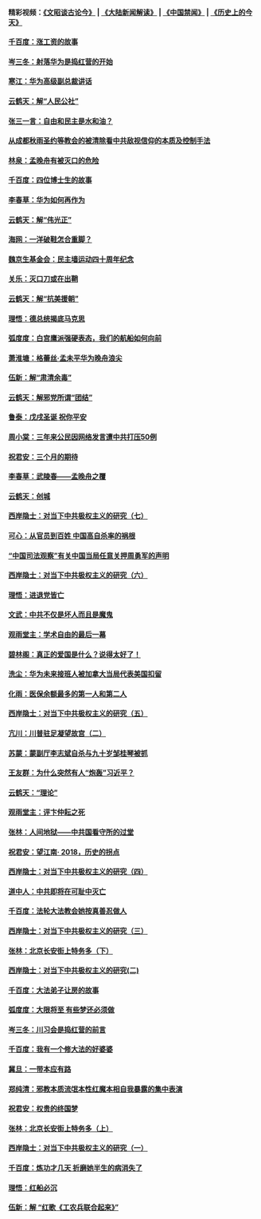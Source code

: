 #### 精彩视频：[《文昭谈古论今》](https://github.com/gfw-breaker/wenzhao/blob/master/README.md?t=12191230) | [《大陆新闻解读》](https://github.com/gfw-breaker/ntdtv-comedy/blob/master/README.md?t=12191230) | [《中国禁闻》](https://github.com/gfw-breaker/ntdtv-news/blob/master/README.md?t=12191230) | [《历史上的今天》](https://github.com/gfw-breaker/today-in-history/blob/master/README.md?t=12191230) 

#### [千百度：涨工资的故事](../pages/nsc993/n10919446.md?t=12191230) 

#### [岑三冬：射落华为是捣红营的开始](../pages/nsc993/n10919253.md?t=12191230) 

#### [寒江：华为高级副总裁讲话](../pages/nsc993/n10919239.md?t=12191230) 

#### [云鹤天：解“人民公社”](../pages/nsc993/n10917506.md?t=12191230) 

#### [张三一言：自由和民主是水和油？](../pages/nsc993/n10917501.md?t=12191230) 

#### [从成都秋雨圣约等教会的被清除看中共敌视信仰的本质及控制手法](../pages/nsc993/n10917309.md?t=12191230) 

#### [林泉：孟晚舟有被灭口的危险](../pages/nsc993/n10917305.md?t=12191230) 

#### [千百度：四位博士生的故事](../pages/nsc993/n10915623.md?t=12191230) 

#### [李春草：华为如何再作为](../pages/nsc993/n10915065.md?t=12191230) 

#### [云鹤天：解“伟光正”](../pages/nsc993/n10915024.md?t=12191230) 

#### [海网：一洋破鞋怎合重脚？](../pages/nsc993/n10914810.md?t=12191230) 

#### [魏京生基金会：民主墙运动四十周年纪念](../pages/nsc993/n10913787.md?t=12191230) 

#### [关乐：灭口刀或在出鞘](../pages/nsc993/n10910233.md?t=12191230) 

#### [云鹤天：解“抗美援朝”](../pages/nsc993/n10910225.md?t=12191230) 

#### [理悟：德总统揭底马克思](../pages/nsc993/n10907949.md?t=12191230) 

#### [弧度度：白宫鹰派强硬表态，我们的航船如何向前](../pages/nsc993/n10907681.md?t=12191230) 

#### [萧淮塘：格蕾丝‧孟未平华为晚舟浪尖](../pages/nsc993/n10907590.md?t=12191230) 

#### [伍新：解“肃清余毒”](../pages/nsc993/n10906830.md?t=12191230) 

#### [云鹤天：解邪党所谓“团结”](../pages/nsc993/n10906823.md?t=12191230) 

#### [鲁泰：戊戌圣诞 祝你平安](../pages/nsc993/n10906813.md?t=12191230) 

#### [周小棠：三年来公民因网络发言遭中共打压50例](../pages/nsc993/n10906801.md?t=12191230) 

#### [祝君安：三个月的期待](../pages/nsc993/n10906797.md?t=12191230) 

#### [李春草：武陵春——孟晚舟之覆](../pages/nsc993/n10904804.md?t=12191230) 

#### [云鹤天：创城](../pages/nsc993/n10904572.md?t=12191230) 

#### [西岸隐士：对当下中共极权主义的研究（七）](../pages/nsc993/n10894592.md?t=12191230) 

#### [可心：从官员到百姓 中国高自杀率的祸根](../pages/nsc993/n10899801.md?t=12191230) 

#### [“中国司法观察”有关中国当局任意关押周勇军的声明](../pages/nsc993/n10899323.md?t=12191230) 

#### [西岸隐士：对当下中共极权主义的研究（六）](../pages/nsc993/n10894563.md?t=12191230) 

#### [理悟：进退党皆亡](../pages/nsc993/n10896617.md?t=12191230) 

#### [文武：中共不仅是坏人而且是魔鬼](../pages/nsc993/n10896590.md?t=12191230) 

#### [观雨堂主：学术自由的最后一幕](../pages/nsc993/n10896282.md?t=12191230) 

#### [碧林阁：真正的爱国是什么？说得太好了！](../pages/nsc993/n10896196.md?t=12191230) 

#### [洗尘：华为未来接班人被加拿大当局代表美国扣留](../pages/nsc993/n10896171.md?t=12191230) 

#### [化雨：医保余额最多的第一人和第二人](../pages/nsc993/n10894411.md?t=12191230) 

#### [西岸隐士：对当下中共极权主义的研究（五）](../pages/nsc993/n10894095.md?t=12191230) 

#### [亢川：川普驻足凝望故宫（二）](../pages/nsc993/n10893924.md?t=12191230) 

#### [苏蒙：蒙副厅李志斌自杀与九十岁邹桂琴被抓](../pages/nsc993/n10893359.md?t=12191230) 

#### [王友群：为什么突然有人“炮轰”习近平？](../pages/nsc993/n10892978.md?t=12191230) 

#### [云鹤天：“理论”](../pages/nsc993/n10893043.md?t=12191230) 

#### [观雨堂主：评卞仲耘之死](../pages/nsc993/n10891901.md?t=12191230) 

#### [张林：人间地狱——中共国看守所的过堂](../pages/nsc993/n10891002.md?t=12191230) 

#### [祝君安：望江南‧ 2018，历史的拐点](../pages/nsc993/n10889460.md?t=12191230) 

#### [西岸隐士：对当下中共极权主义的研究（四）](../pages/nsc993/n10887490.md?t=12191230) 

#### [道中人：中共即将在可耻中灭亡](../pages/nsc993/n10887956.md?t=12191230) 

#### [千百度：法轮大法教会她按真善忍做人](../pages/nsc993/n10887637.md?t=12191230) 

#### [西岸隐士：对当下中共极权主义的研究（三）](../pages/nsc993/n10882983.md?t=12191230) 

#### [张林：北京长安街上特务多（下）](../pages/nsc993/n10884987.md?t=12191230) 

#### [西岸隐士：对当下中共极权主义的研究(二)](../pages/nsc993/n10878756.md?t=12191230) 

#### [千百度：大法弟子让房的故事](../pages/nsc993/n10883156.md?t=12191230) 

#### [弧度度：大限将至 有些梦还必须做](../pages/nsc993/n10882718.md?t=12191230) 

#### [岑三冬：川习会是捣红营的前言](../pages/nsc993/n10881767.md?t=12191230) 

#### [千百度：我有一个修大法的好婆婆](../pages/nsc993/n10880660.md?t=12191230) 

#### [冀旦：一带本应有路](../pages/nsc993/n10880340.md?t=12191230) 

#### [郑纯清：邪教本质流氓本性红魔本相自我暴露的集中表演](../pages/nsc993/n10880329.md?t=12191230) 

#### [祝君安：权贵的终国梦](../pages/nsc993/n10880242.md?t=12191230) 

#### [张林：北京长安街上特务多（上）](../pages/nsc993/n10880009.md?t=12191230) 

#### [西岸隐士：对当下中共极权主义的研究（一）](../pages/nsc993/n10878740.md?t=12191230) 

#### [千百度：炼功才几天 折磨她半生的病消失了](../pages/nsc993/n10878447.md?t=12191230) 

#### [理悟：红船必沉](../pages/nsc993/n10877545.md?t=12191230) 

#### [伍新：解 “红歌《工农兵联合起来》”](../pages/nsc993/n10876264.md?t=12191230) 

